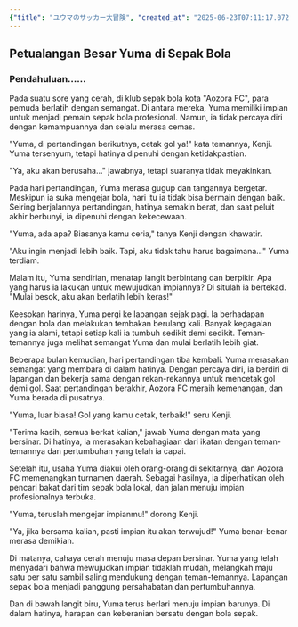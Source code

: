 ```yaml
---
{"title": "ユウマのサッカー大冒険", "created_at": "2025-06-23T07:11:17.072815+09:00"}
---
```


## Petualangan Besar Yuma di Sepak Bola

### Pendahuluan……

Pada suatu sore yang cerah, di klub sepak bola kota "Aozora FC", para pemuda berlatih dengan semangat. Di antara mereka, Yuma memiliki impian untuk menjadi pemain sepak bola profesional. Namun, ia tidak percaya diri dengan kemampuannya dan selalu merasa cemas.

"Yuma, di pertandingan berikutnya, cetak gol ya!" kata temannya, Kenji. Yuma tersenyum, tetapi hatinya dipenuhi dengan ketidakpastian.

"Ya, aku akan berusaha..." jawabnya, tetapi suaranya tidak meyakinkan.

Pada hari pertandingan, Yuma merasa gugup dan tangannya bergetar. Meskipun ia suka mengejar bola, hari itu ia tidak bisa bermain dengan baik. Seiring berjalannya pertandingan, hatinya semakin berat, dan saat peluit akhir berbunyi, ia dipenuhi dengan kekecewaan.

"Yuma, ada apa? Biasanya kamu ceria," tanya Kenji dengan khawatir.

"Aku ingin menjadi lebih baik. Tapi, aku tidak tahu harus bagaimana..." Yuma terdiam.

Malam itu, Yuma sendirian, menatap langit berbintang dan berpikir. Apa yang harus ia lakukan untuk mewujudkan impiannya? Di situlah ia bertekad. "Mulai besok, aku akan berlatih lebih keras!"

Keesokan harinya, Yuma pergi ke lapangan sejak pagi. Ia berhadapan dengan bola dan melakukan tembakan berulang kali. Banyak kegagalan yang ia alami, tetapi setiap kali ia tumbuh sedikit demi sedikit. Teman-temannya juga melihat semangat Yuma dan mulai berlatih lebih giat.

Beberapa bulan kemudian, hari pertandingan tiba kembali. Yuma merasakan semangat yang membara di dalam hatinya. Dengan percaya diri, ia berdiri di lapangan dan bekerja sama dengan rekan-rekannya untuk mencetak gol demi gol. Saat pertandingan berakhir, Aozora FC meraih kemenangan, dan Yuma berada di pusatnya.

"Yuma, luar biasa! Gol yang kamu cetak, terbaik!" seru Kenji.

"Terima kasih, semua berkat kalian," jawab Yuma dengan mata yang bersinar. Di hatinya, ia merasakan kebahagiaan dari ikatan dengan teman-temannya dan pertumbuhan yang telah ia capai.

Setelah itu, usaha Yuma diakui oleh orang-orang di sekitarnya, dan Aozora FC memenangkan turnamen daerah. Sebagai hasilnya, ia diperhatikan oleh pencari bakat dari tim sepak bola lokal, dan jalan menuju impian profesionalnya terbuka.

"Yuma, teruslah mengejar impianmu!" dorong Kenji.

"Ya, jika bersama kalian, pasti impian itu akan terwujud!" Yuma benar-benar merasa demikian.

Di matanya, cahaya cerah menuju masa depan bersinar. Yuma yang telah menyadari bahwa mewujudkan impian tidaklah mudah, melangkah maju satu per satu sambil saling mendukung dengan teman-temannya. Lapangan sepak bola menjadi panggung persahabatan dan pertumbuhannya.

Dan di bawah langit biru, Yuma terus berlari menuju impian barunya. Di dalam hatinya, harapan dan keberanian bersatu dengan bola sepak.
